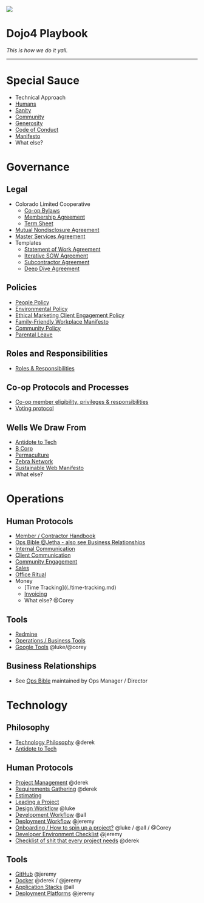 ![](https://d2eslrut6bvw18.cloudfront.net/v2/39196/contents/em45qTbdWS0KWNAI/mw1920_linkedin--2020-04-27.png)

# **Dojo4 Playbook**

*This is how we do it yall.*

  

-----

  

# **Special Sauce**

  - Technical Approach
  - [Humans](./humans.md)
  - [Sanity](./sanity.md)
  - [Community](./community.md)
  - [Generosity](./generosity.md)
  - [Code of Conduct](./code-of-conduct.md)
  - [Manifesto](./manifesto.md)
  - What else?

  

  

  

# **Governance**

  

## **Legal**

  - Colorado Limited Cooperative
      - [Co-op Bylaws](./bylaws.md)
      - [Membership
        Agreement](./membership-agreement.md)
      - [Term Sheet](./term-sheet.md)
  - [Mutual Nondisclosure Agreement](./mnda.md)
  - [Master Services Agreement](./msa.md)
  - Templates
      - [Statement of Work Agreement](./sow.md)
      - [Iterative SOW Agreement](./iterative-sow.md)
      - [Subcontractor Agreement](./subcontractor-agreement.md)
      - [Deep Dive Agreement](./deep-dive-agreement.md)

  

## **Policies**

  - [People Policy](./people-policy.md)
  - [Environmental Policy](./environmental_policy.md)
  - [Ethical Marketing Client Engagement Policy](./ethical-marketing-policy.md)
  - [Family-Friendly Workplace Manifesto](./family-friendly-workplace-manifesto.md)
  - [Community Policy](./community.md)
  - [Parental Leave](./parental-leave.md)

  

## **Roles and Responsibilities**

  - [Roles & Responsibilities](./roles.md)

  

## **Co-op Protocols and Processes**

  - [Co-op member eligibility, privileges & responsibilities](./eligibility.md)
  - [Voting protocol](./voting-protocol.md)

  

## **Wells We Draw From**

  - [Antidote to Tech](https://www.antidoteto.tech/)
  - [B Corp](./b-corp.md)
  - [Permaculture](./permaculture.md)
  - [Zebra Network](./zebra.md)
  - [Sustainable Web Manifesto](https://www.sustainablewebmanifesto.com/)
  - What else?

  

# **Operations**

  

## **Human Protocols**

  - [Member / Contractor Handbook](https://github.com/dojo4/policy/blob/master/hr.md)
  - [Ops Bible @Jetha - also see Business Relationships](https://docs.google.com/document/d/1E6l0-SMJu3GN7ymCCEkxhJn6_kMbUijbKjqfOTme2-A/edit?usp=sharing)
  - [Internal Communication](./internal-comms.md)
  - [Client Communication](./client-comms.md)
  - [Community Engagement](./community.md)
  - [Sales](./sales.md)
  - [Office Ritual](./office-ritual.md)
  - Money
      - [Time Tracking]((./time-tracking.md)
      - [Invoicing](./invoicing.md)
      - What else? @Corey

  

## **Tools**

  - [Redmine](./redmine.md)
  - [Operations / Business Tools](./biz-tools.md)
  - [Google Tools](./google-tools.md)
    @luke/@corey

  

## **Business Relationships**

  - See [Ops
    Bible](https://docs.google.com/document/d/1E6l0-SMJu3GN7ymCCEkxhJn6_kMbUijbKjqfOTme2-A/edit?usp=sharing)
    maintained by Ops Manager / Director

  

# **Technology**

  

## **Philosophy**

  - [Technology Philosophy](./tech-philosophy.md)
    @derek
  - [Antidote to Tech](http://antidoteto.tech)

  

## **Human Protocols**

  - [Project Management](./project-management.md)
    @derek
  - [Requirements Gathering](./requirements-gathering.md)
    @derek
  - [Estimating](./estimating.md)
  - [Leading a Project](leading-a-project.md)
  - [Design Workflow](./design-workflow.md) @luke
  - [Development Workflow](./dev-workflow.md)
    @all
  - [Deployment Workflow](./deployment-workflow.md)
    @jeremy
  - [Onboarding / How to spin up a
    project?](./spin-up.md) @luke / @all /
    @Corey
  - [Developer Environment Checklist](./env-checklist.md)  @jeremy
  - [Checklist of shit that every project needs](./project-checklist.md) @derek

  

## **Tools**

  - [GitHub](./github.md) @jeremy
  - [Docker](./docker.md) @derek /
    @jeremy
  - [Application Stacks](./application-stacks.md)
    @all
  - [Deployment Platforms](./deployment-platforms.md)
    @jeremy

